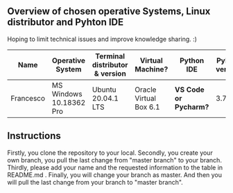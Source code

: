 ## Overview of chosen operative Systems, Linux distributor and Pyhton IDE
Hoping to limit technical issues and improve knowledge sharing. :)

Name | Operative System | Terminal distributor & version | Virtual Machine? | Python IDE | Pyhton version | Other | Updated |
--- | --- | --- | --- | --- | --- | --- | --- |
Francesco | MS Windows 10.18362 Pro | Ubuntu 20.04.1 LTS | Oracle Virtual Box 6.1 | **VS Code or Pycharm?** | 3.7.4 | not happy about WSL | 11/9/20 |

## Instructions
Firstly, you clone the repository to your local.
Secondly, you create your own branch, you pull the last change from "master branch" to your branch.
Thirdly, please add your name and the requested information to the table in README.md .
Finally, you will change your branch as master. And then you will pull the last change from your branch to "master branch".
